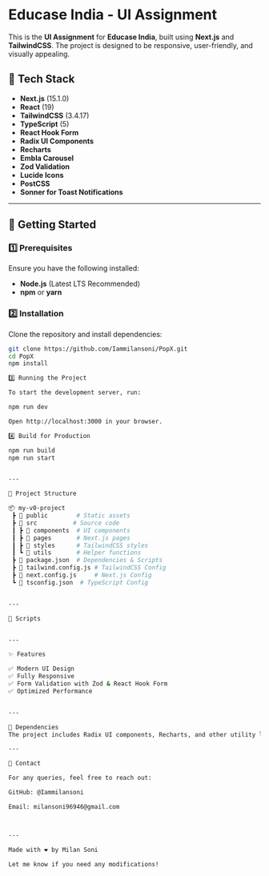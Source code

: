 # Educase India - UI Assignment

This is the **UI Assignment** for **Educase India**, built using **Next.js** and **TailwindCSS**. The project is designed to be responsive, user-friendly, and visually appealing.

## 📌 Tech Stack

- **Next.js** (15.1.0)
- **React** (19)
- **TailwindCSS** (3.4.17)
- **TypeScript** (5)
- **React Hook Form**
- **Radix UI Components**
- **Recharts**
- **Embla Carousel**
- **Zod Validation**
- **Lucide Icons**
- **PostCSS**
- **Sonner for Toast Notifications**

---

## 🚀 Getting Started

### 1️⃣ Prerequisites

Ensure you have the following installed:

- **Node.js** (Latest LTS Recommended)
- **npm** or **yarn**

### 2️⃣ Installation

Clone the repository and install dependencies:

```sh
git clone https://github.com/Iammilansoni/PopX.git
cd PopX
npm install

3️⃣ Running the Project

To start the development server, run:

npm run dev

Open http://localhost:3000 in your browser.

4️⃣ Build for Production

npm run build
npm run start


---

📂 Project Structure

📦 my-v0-project
 ┣ 📂 public        # Static assets
 ┣ 📂 src          # Source code
 ┃ ┣ 📂 components  # UI components
 ┃ ┣ 📂 pages       # Next.js pages
 ┃ ┣ 📂 styles      # TailwindCSS styles
 ┃ ┗ 📂 utils       # Helper functions
 ┣ 📜 package.json  # Dependencies & Scripts
 ┣ 📜 tailwind.config.js # TailwindCSS Config
 ┣ 📜 next.config.js     # Next.js Config
 ┗ 📜 tsconfig.json  # TypeScript Config


---

🔧 Scripts


---

✨ Features

✅ Modern UI Design
✅ Fully Responsive
✅ Form Validation with Zod & React Hook Form
✅ Optimized Performance


---

📌 Dependencies
The project includes Radix UI components, Recharts, and other utility libraries. See the package.json for the full list.

---

📩 Contact

For any queries, feel free to reach out:

GitHub: @Iammilansoni

Email: milansoni96946@gmail.com



---

Made with ❤️ by Milan Soni

Let me know if you need any modifications!
